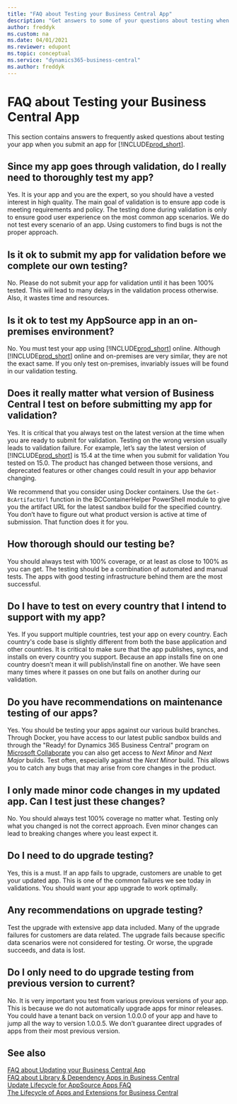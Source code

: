 ```yaml
---
title: "FAQ about Testing your Business Central App"
description: "Get answers to some of your questions about testing when you build an app for Dynamics 365 Business Central"
author: freddyk
ms.custom: na
ms.date: 04/01/2021
ms.reviewer: edupont
ms.topic: conceptual
ms.service: "dynamics365-business-central"
ms.author: freddyk
---
```


# FAQ about Testing your Business Central App

This section contains answers to frequently asked questions about testing your app when you submit an app for [!INCLUDE[prod_short](../includes/prod_short.md)].

## Since my app goes through validation, do I really need to thoroughly test my app?

Yes. It is your app and you are the expert, so you should have a vested interest in high quality. The main goal of validation is to ensure app code is meeting requirements and policy. The testing done during validation is only to ensure good user experience on the most common app scenarios. We do not test every scenario of an app. Using customers to find bugs is not the proper approach.

## Is it ok to submit my app for validation before we complete our own testing?

No. Please do not submit your app for validation until it has been 100% tested. This will lead to many delays in the validation process otherwise. Also, it wastes time and resources.

## Is it ok to test my AppSource app in an on-premises environment?

No. You must test your app using [!INCLUDE[prod_short](includes/prod_short.md)] online. Although [!INCLUDE[prod_short](includes/prod_short.md)] online and on-premises are very similar, they are not the exact same. If you only test on-premises, invariably issues will be found in our validation testing.

## Does it really matter what version of Business Central I test on before submitting my app for validation?

Yes. It is critical that you always test on the latest version at the time when you are ready to submit for validation. Testing on the wrong version usually leads to validation failure. For example, let’s say the latest version of [!INCLUDE[prod_short](includes/prod_short.md)] is 15.4 at the time when you submit for validation You tested on 15.0. The product has changed between those versions, and deprecated features or other changes could result in your app behavior changing.

We recommend that you consider using Docker containers. Use the `Get-BcArtifactUrl` function in the BCContainerHelper PowerShell module to give you the artifact URL for the latest sandbox build for the specified country. You don’t have to figure out what product version is active at time of submission. That function does it for you.

## How thorough should our testing be?

You should always test with 100% coverage, or at least as close to 100% as you can get. The testing should be a combination of automated and manual tests. The apps with good testing infrastructure behind them are the most successful.

## Do I have to test on every country that I intend to support with my app?

Yes. If you support multiple countries, test your app on every country. Each country's code base is slightly different from both the base application and other countries. It is critical to make sure that the app publishes, syncs, and installs on every country you support. Because an app installs fine on one country doesn’t mean it will publish/install fine on another. We have seen many times where it passes on one but fails on another during our validation.

## Do you have recommendations on maintenance testing of our apps?

Yes. You should be testing your apps against our various build branches. Through Docker, you have access to our latest public sandbox builds and through the "Ready! for Dynamics 365 Business Central" program on [Microsoft Collaborate](https://aka.ms/collaborate) you can also get access to *Next Minor* and *Next Major* builds. Test often, especially against the *Next Minor* build. This allows you to catch any bugs that may arise from core changes in the product.

## I only made minor code changes in my updated app. Can I test just these changes?

No. You should always test 100% coverage no matter what. Testing only what you changed is not the correct approach. Even minor changes can lead to breaking changes where you least expect it.

## Do I need to do upgrade testing?

Yes, this is a must. If an app fails to upgrade, customers are unable to get your updated app. This is one of the common failures we see today in validations. You should want your app upgrade to work optimally.

## Any recommendations on upgrade testing?

Test the upgrade with extensive app data included. Many of the upgrade failures for customers are data related. The upgrade fails because specific data scenarios were not considered for testing. Or worse, the upgrade succeeds, and data is lost.

## Do I only need to do upgrade testing from previous version to current?

No. It is very important you test from various previous versions of your app. This is because we do not automatically upgrade apps for minor releases. You could have a tenant back on version 1.0.0.0 of your app and have to jump all the way to version 1.0.0.5. We don’t guarantee direct upgrades of apps from their most previous version.

## See also

[FAQ about Updating your Business Central App](app-faq-update.md)  
[FAQ about Library & Dependency Apps in Business Central](app-faq-dependencies-libraries.md)  
[Update Lifecycle for AppSource Apps FAQ](devenv-update-app-life-cycle-faq.md)  
[The Lifecycle of Apps and Extensions for Business Central](devenv-app-life-cycle.md)  
